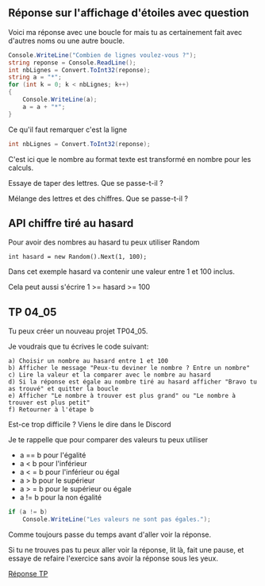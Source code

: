 ## Réponse sur l'affichage d'étoiles avec question

Voici ma réponse avec une boucle for mais tu as certainement fait avec d'autres noms ou une autre boucle.

```C#
Console.WriteLine("Combien de lignes voulez-vous ?");
string reponse = Console.ReadLine();
int nbLignes = Convert.ToInt32(reponse);
string a = "*";
for (int k = 0; k < nbLignes; k++)
{
    Console.WriteLine(a);
    a = a + "*";
}
```

Ce qu'il faut remarquer c'est la ligne

```C#
int nbLignes = Convert.ToInt32(reponse);
```

C'est ici que le nombre au format texte est transformé en nombre pour les calculs.

Essaye de taper des lettres. Que se passe-t-il ?

Mélange des lettres et des chiffres. Que se passe-t-il ?


## API chiffre tiré au hasard

Pour avoir des nombres au hasard tu peux utiliser Random

```
int hasard = new Random().Next(1, 100);
```

Dans cet exemple hasard va contenir une valeur entre 1 et 100 inclus.

Cela peut aussi s'écrire 1 >= hasard >= 100


## TP 04_05

Tu peux créer un nouveau projet TP04_05.

Je voudrais que tu écrives le code suivant:
```
a) Choisir un nombre au hasard entre 1 et 100
b) Afficher le message "Peux-tu deviner le nombre ? Entre un nombre"
c) Lire la valeur et la comparer avec le nombre au hasard
d) Si la réponse est égale au nombre tiré au hasard afficher "Bravo tu as trouvé" et quitter la boucle
e) Afficher "Le nombre à trouver est plus grand" ou "Le nombre à trouver est plus petit"
f) Retourner à l'étape b
```

Est-ce trop difficile ? Viens le dire dans le Discord

Je te rappelle que pour comparer des valeurs tu peux utiliser
- a == b pour l'égalité
- a < b pour l'inférieur
- a < = b pour l'inférieur ou égal
- a > b pour le supérieur
- a > = b pour le supérieur ou égale
- a != b pour la non égalité

```C#
if (a != b)
    Console.WriteLine("Les valeurs ne sont pas égales.");
```

Comme toujours passe du temps avant d'aller voir la réponse.

Si tu ne trouves pas tu peux aller voir la réponse, lit là, fait une pause, et essaye de refaire l'exercice sans avoir la réponse sous les yeux.

[Réponse TP](04_06_TP.md)
